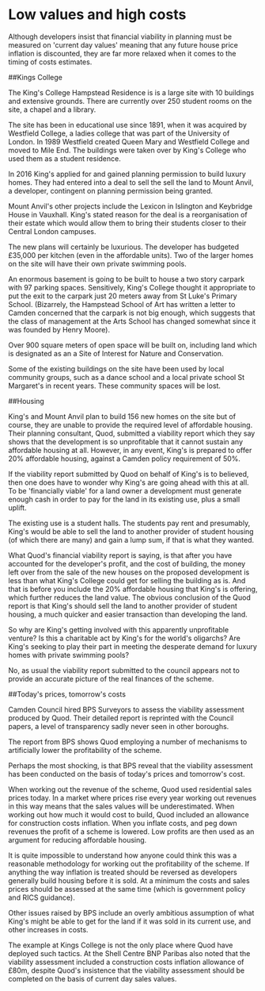 # Low values and high costs

Although developers insist that financial viability in planning must be measured on 'current day values' meaning that any future house price inflation is discounted, they are far more relaxed when it comes to the timing of costs estimates. 
 
##Kings College

The King's College Hampstead Residence is is a large site with 10 buildings and extensive grounds. There are currently over 250 student rooms on the site, a chapel and a library.

The site has been in educational use since 1891, when it was acquired by Westfield College, a ladies college that was part of the University of London. In 1989 Westfield created Queen Mary and Westfield College and moved to Mile End. The buildings were taken over by King's College who used them as a student residence.

In 2016 King's applied for and gained planning permission to build luxury homes. They had entered into a deal to sell the sell the land to Mount Anvil, a developer, contingent on planning permission being granted. 

Mount Anvil's other projects include the Lexicon in Islington and Keybridge House in Vauxhall. King's stated reason for the deal is a reorganisation of their estate which would allow them to bring their students closer to their Central London campuses.

The new plans will certainly be luxurious. The developer has budgeted £35,000 per kitchen (even in the affordable units). Two of the larger homes on the site will have their own private swimming pools.

An enormous basement is going to be built to house a two story carpark with 97 parking spaces. Sensitively, King's College thought it appropriate to put the exit to the carpark just 20 meters away from St Luke's Primary School. (Bizarrely, the Hampstead School of Art has written a letter to Camden concerned that the carpark is not big enough, which suggests that the class of management at the Arts School has changed somewhat since it was founded by Henry Moore).

Over 900 square meters of open space will be built on, including land which is designated as an a Site of Interest for Nature and Conservation.

Some of the existing buildings on the site have been used by local community groups, such as a dance school and a local private school St Margaret's in recent years. These community spaces will be lost.

##Housing

King's and Mount Anvil plan to build 156 new homes on the site but of course, they are unable to provide the required level of affordable housing. Their planning consultant, Quod, submitted a viability report which they say shows that the development is so unprofitable that it cannot sustain any affordable housing at all. However, in any event, King's is prepared to offer 20% affordable housing, against a Camden policy requirement of 50%.

If the viability report submitted by Quod on behalf of King's is to believed, then one does have to wonder why King's are going ahead with this at all. To be 'financially viable' for a land owner a development must generate enough cash in order to pay for the land in its existing use, plus a small uplift.

The existing use is a student halls. The students pay rent and presumably, King's would be able to sell the land to another provider of student housing (of which there are many) and gain a lump sum, if that is what they wanted.

What Quod's financial viability report is saying, is that after you have accounted for the developer's profit, and the cost of building, the money left over from the sale of the new houses on the proposed development is less than what King's College could get for selling the building as is. And that is before you include the 20% affordable housing that King's is offering, which further reduces the land value. The obvious conclusion of the Quod report is that King's should sell the land to another provider of student housing, a much quicker and easier transaction than developing the land.

So why are King's getting involved with this apparently unprofitable venture? Is this a charitable act by King's for the world's oligarchs? Are King's seeking to play their part in meeting the desperate demand for luxury homes with private swimming pools?

No, as usual the viability report submitted to the council appears not to provide an accurate picture of the real finances of the scheme.

##Today's prices, tomorrow's costs

Camden Council hired BPS Surveyors to assess the viability assessment produced by Quod. Their detailed report is reprinted with the Council papers, a level of transparency sadly never seen in other boroughs.

The report from BPS shows Quod employing a number of mechanisms to artificially lower the profitability of the scheme.

Perhaps the most shocking, is that BPS reveal that the viability assessment has been conducted on the basis of today's prices and tomorrow's cost. 

When working out the revenue of the scheme, Quod used residential sales prices today. In a market where prices rise every year working out revenues in this way means that the sales values will be underestimated. When working out how much it would cost to build, Quod included an allowance for construction costs inflation. When you inflate costs, and peg down revenues the profit of a scheme is lowered. Low profits are then used as an argument for reducing affordable housing.

It is quite impossible to understand how anyone could think this was a reasonable methodology for working out the profitability of the scheme. If anything the way inflation is treated should be reversed as developers generally build housing before it is sold. At a minimum the costs and sales prices should be assessed at the same time (which is government policy and RICS guidance).

Other issues raised by BPS include an overly ambitious assumption of what King's might be able to get for the land if it was sold in its current use, and other increases in costs.

The example at Kings College is not the only place where Quod have deployed such tactics. At the Shell Centre BNP Paribas also noted that the viability assessment included a construction costs inflation allowance of £80m, despite Quod's insistence that the viability assessment should be completed on the basis of current day sales values.